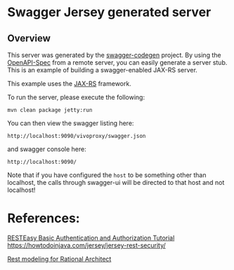 # Swagger Jersey generated server

## Overview
This server was generated by the [swagger-codegen](https://github.com/swagger-api/swagger-codegen) project. By using the 
[OpenAPI-Spec](https://github.com/swagger-api/swagger-core/wiki) from a remote server, you can easily generate a server stub.  This
is an example of building a swagger-enabled JAX-RS server.

This example uses the [JAX-RS](https://jax-rs-spec.java.net/) framework.

To run the server, please execute the following:

```
mvn clean package jetty:run
```

You can then view the swagger listing here:

```
http://localhost:9090/vivoproxy/swagger.json
```
and swagger console here:
```
http://localhost:9090/
```
Note that if you have configured the `host` to be something other than localhost, the calls through
swagger-ui will be directed to that host and not localhost!


# References:
[RESTEasy Basic Authentication and Authorization Tutorial](https://howtodoinjava.com/resteasy/jax-rs-resteasy-basic-authentication-and-authorization-tutorial/)
https://howtodoinjava.com/jersey/jersey-rest-security/

[Rest modeling for Rational Architect](https://www.visual-paradigm.com/support/documents/vpuserguide/276/3420/85154_modelingrest.html)
